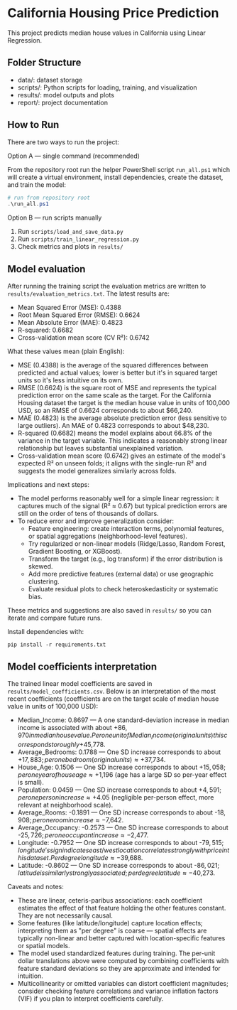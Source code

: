 # California Housing Price Prediction

This project predicts median house values in California using Linear Regression.

## Folder Structure
- data/: dataset storage
- scripts/: Python scripts for loading, training, and visualization
- results/: model outputs and plots
- report/: project documentation

## How to Run
There are two ways to run the project:

Option A — single command (recommended)

From the repository root run the helper PowerShell script `run_all.ps1` which will create a virtual environment, install dependencies, create the dataset, and train the model:

```powershell
# run from repository root
.\run_all.ps1
```

Option B — run scripts manually

1. Run `scripts/load_and_save_data.py`
2. Run `scripts/train_linear_regression.py`
3. Check metrics and plots in `results/`

## Model evaluation

After running the training script the evaluation metrics are written to `results/evaluation_metrics.txt`. The latest results are:

- Mean Squared Error (MSE): 0.4388
- Root Mean Squared Error (RMSE): 0.6624
- Mean Absolute Error (MAE): 0.4823
- R-squared: 0.6682
- Cross-validation mean score (CV R²): 0.6742

What these values mean (plain English):
- MSE (0.4388) is the average of the squared differences between predicted and actual values; lower is better but it's in squared target units so it's less intuitive on its own.
- RMSE (0.6624) is the square root of MSE and represents the typical prediction error on the same scale as the target. For the California Housing dataset the target is the median house value in units of 100,000 USD, so an RMSE of 0.6624 corresponds to about $66,240.
- MAE (0.4823) is the average absolute prediction error (less sensitive to large outliers). An MAE of 0.4823 corresponds to about $48,230.
- R-squared (0.6682) means the model explains about 66.8% of the variance in the target variable. This indicates a reasonably strong linear relationship but leaves substantial unexplained variation.
- Cross-validation mean score (0.6742) gives an estimate of the model's expected R² on unseen folds; it aligns with the single-run R² and suggests the model generalizes similarly across folds.

Implications and next steps:
- The model performs reasonably well for a simple linear regression: it captures much of the signal (R² ≈ 0.67) but typical prediction errors are still on the order of tens of thousands of dollars.
- To reduce error and improve generalization consider:
	- Feature engineering: create interaction terms, polynomial features, or spatial aggregations (neighborhood-level features).
	- Try regularized or non-linear models (Ridge/Lasso, Random Forest, Gradient Boosting, or XGBoost).
	- Transform the target (e.g., log transform) if the error distribution is skewed.
	- Add more predictive features (external data) or use geographic clustering.
	- Evaluate residual plots to check heteroskedasticity or systematic bias.

These metrics and suggestions are also saved in `results/` so you can iterate and compare future runs.

Install dependencies with:
```
pip install -r requirements.txt
```

## Model coefficients interpretation

The trained linear model coefficients are saved in `results/model_coefficients.csv`. Below is an interpretation of the most recent coefficients (coefficients are on the target scale of median house value in units of 100,000 USD):

- Median_Income: 0.8697 — A one standard-deviation increase in median income is associated with about +$86,970 in median house value. Per one unit of Median_Income (original units) this corresponds to roughly +$45,778.
- Average_Bedrooms: 0.1788 — One SD increase corresponds to about +$17,883; per one bedroom (original units) ≈ +$37,734.
- House_Age: 0.1506 — One SD increase corresponds to about +$15,058; per one year of house age ≈ +$1,196 (age has a large SD so per-year effect is small).
- Population: 0.0459 — One SD increase corresponds to about +$4,591; per one person increase ≈ +$4.05 (negligible per-person effect, more relevant at neighborhood scale).
- Average_Rooms: -0.1891 — One SD increase corresponds to about -$18,908; per one room increase ≈ -$7,642.
- Average_Occupancy: -0.2573 — One SD increase corresponds to about -$25,726; per one occupant increase ≈ -$2,477.
- Longitude: -0.7952 — One SD increase corresponds to about -$79,515; longitude's sign indicates east/west location correlates strongly with price in this dataset. Per degree longitude ≈ -$39,688.
- Latitude: -0.8602 — One SD increase corresponds to about -$86,021; latitude is similarly strongly associated; per degree latitude ≈ -$40,273.

Caveats and notes:
- These are linear, ceteris-paribus associations: each coefficient estimates the effect of that feature holding the other features constant. They are not necessarily causal.
- Some features (like latitude/longitude) capture location effects; interpreting them as "per degree" is coarse — spatial effects are typically non-linear and better captured with location-specific features or spatial models.
- The model used standardized features during training. The per-unit dollar translations above were computed by combining coefficients with feature standard deviations so they are approximate and intended for intuition.
- Multicollinearity or omitted variables can distort coefficient magnitudes; consider checking feature correlations and variance inflation factors (VIF) if you plan to interpret coefficients carefully.
